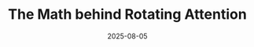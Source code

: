 ---
layout: post
title: The Math behind Rotating Attention
date: 2025-08-05
description: A deep dive into how RoPE works in transformers
redirect: "https://www.notion.so/The-Math-behind-Rotating-Attention-23d71454a834808a879df30519ded1df"

---